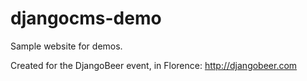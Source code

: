 djangocms-demo
==============


Sample website for demos.

Created for the DjangoBeer event, in Florence: http://djangobeer.com